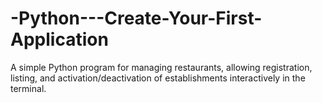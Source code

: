 # -Python---Create-Your-First-Application
 A simple Python program for managing restaurants, allowing registration, listing, and activation/deactivation of establishments interactively in the terminal.
